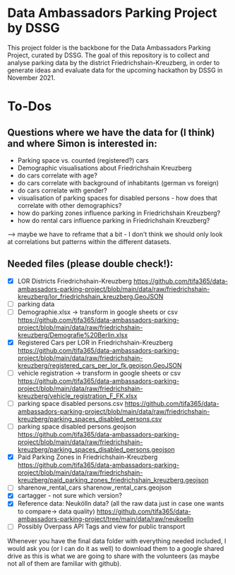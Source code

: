 # Data Ambassadors Parking Project by DSSG

This project folder is the backbone for the Data Ambassadors Parking Project, curated by DSSG. The goal of this repository is to collect and analyse parking data by the district Friedrichshain-Kreuzberg, in order to generate ideas and evaluate data for the upcoming hackathon by DSSG in November 2021.  

# To-Dos

## Questions where we have the data for (I think) and where Simon is interested in:
* Parking space vs. counted (registered?) cars 
* Demographic visualisations about Friedrichshain Kreuzberg
* do cars correlate with age?
* do cars correlate with background of inhabitants (german vs foreign)
* do cars correlate with gender?
* visualisation of parking spaces for disabled persons - how does that correlate with other demographics?
* how do parking zones influence parking in Friedrichshain Kreuzberg?
* how do rental cars influence parking in Friedrichshain Kreuzberg?

--> maybe we have to reframe that a bit - I don't think we should only look at correlations but patterns within the different datasets.

## Needed files (please double check!):
* [x] LOR Districts Friedrichshain-Kreuzberg https://github.com/tifa365/data-ambassadors-parking-project/blob/main/data/raw/friedrichshain-kreuzberg/lor_friedrichshain_kreuzberg.GeoJSON
* [ ] parking data
* [ ] Demographie.xlsx → transform in google sheets or csv https://github.com/tifa365/data-ambassadors-parking-project/blob/main/data/raw/friedrichshain-kreuzberg/Demografie%20Berlin.xlsx
* [x] Registered Cars per LOR in Friedrichshain-Kreuzberg https://github.com/tifa365/data-ambassadors-parking-project/blob/main/data/raw/friedrichshain-kreuzberg/registered_cars_per_lor_fk.geojson.GeoJSON
* [ ] vehicle registration → transform in google sheets or csv
https://github.com/tifa365/data-ambassadors-parking-project/blob/main/data/raw/friedrichshain-kreuzberg/vehicle_registration_F_FK.xlsx
* [ ] parking space disabled persons.csv
https://github.com/tifa365/data-ambassadors-parking-project/blob/main/data/raw/friedrichshain-kreuzberg/parking_spaces_disabled_persons.csv
* [ ] parking space disabled persons.geojson
https://github.com/tifa365/data-ambassadors-parking-project/blob/main/data/raw/friedrichshain-kreuzberg/parking_spaces_disabled_persons.geojson
* [x] Paid Parking Zones in Friedrichshain-Kreuzberg https://github.com/tifa365/data-ambassadors-parking-project/blob/main/data/raw/friedrichshain-kreuzberg/paid_parking_zones_friedrichshain_kreuzberg.geojson
* [ ] sharenow_rental_cars sharenow_rental_cars.geojson
* [x] cartagger - not sure which version?
* [x] Reference data: Neukölln data? (all the raw data just in case one wants to compare→ data quality) https://github.com/tifa365/data-ambassadors-parking-project/tree/main/data/raw/neukoelln
* [ ] Possibly Overpass API Tags and view for public transport 

Whenever you have the final data folder with everything needed included, I would ask you (or I can do it as well) to download them to a google shared drive as this is what we are going to share with the volunteers (as maybe not all of them are familiar with github).
